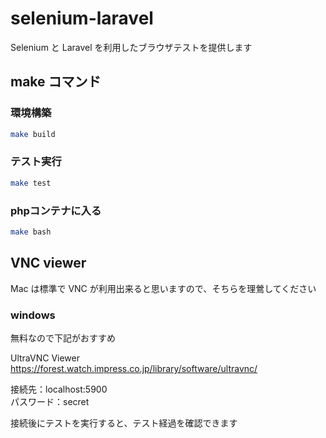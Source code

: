 # selenium-laravel

Selenium と Laravel を利用したブラウザテストを提供します

## make コマンド

### 環境構築

```sh
make build
```

### テスト実行

```sh
make test
```

### phpコンテナに入る

```sh
make bash
```

## VNC viewer

Mac は標準で VNC が利用出来ると思いますので、そちらを理鶯してください

### windows

無料なので下記がおすすめ

UltraVNC Viewer<br>
https://forest.watch.impress.co.jp/library/software/ultravnc/

接続先：localhost:5900<br>
パスワード：secret<br>

接続後にテストを実行すると、テスト経過を確認できます
